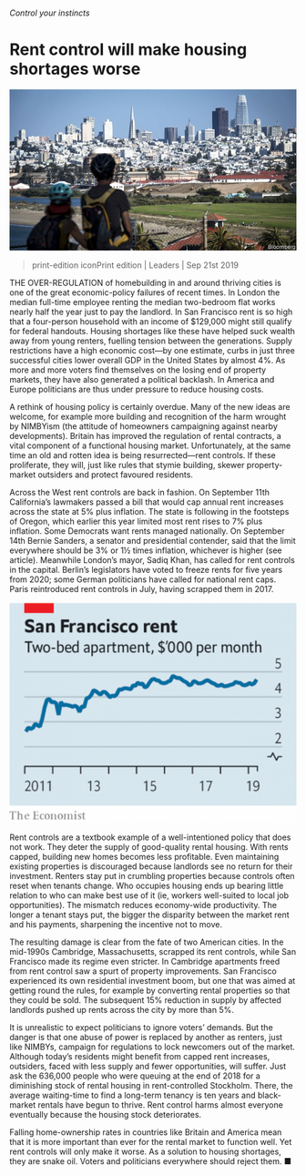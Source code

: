 ###### Control your instincts

# Rent control will make housing shortages worse 

![image](images/20190921_ldp502.jpg) 

> print-edition iconPrint edition | Leaders | Sep 21st 2019 

THE OVER-REGULATION of homebuilding in and around thriving cities is one of the great economic-policy failures of recent times. In London the median full-time employee renting the median two-bedroom flat works nearly half the year just to pay the landlord. In San Francisco rent is so high that a four-person household with an income of $129,000 might still qualify for federal handouts. Housing shortages like these have helped suck wealth away from young renters, fuelling tension between the generations. Supply restrictions have a high economic cost—by one estimate, curbs in just three successful cities lower overall GDP in the United States by almost 4%. As more and more voters find themselves on the losing end of property markets, they have also generated a political backlash. In America and Europe politicians are thus under pressure to reduce housing costs. 

A rethink of housing policy is certainly overdue. Many of the new ideas are welcome, for example more building and recognition of the harm wrought by NIMBYism (the attitude of homeowners campaigning against nearby developments). Britain has improved the regulation of rental contracts, a vital component of a functional housing market. Unfortunately, at the same time an old and rotten idea is being resurrected—rent controls. If these proliferate, they will, just like rules that stymie building, skewer property-market outsiders and protect favoured residents. 

Across the West rent controls are back in fashion. On September 11th California’s lawmakers passed a bill that would cap annual rent increases across the state at 5% plus inflation. The state is following in the footsteps of Oregon, which earlier this year limited most rent rises to 7% plus inflation. Some Democrats want rents managed nationally. On September 14th Bernie Sanders, a senator and presidential contender, said that the limit everywhere should be 3% or 1½ times inflation, whichever is higher (see article). Meanwhile London’s mayor, Sadiq Khan, has called for rent controls in the capital. Berlin’s legislators have voted to freeze rents for five years from 2020; some German politicians have called for national rent caps. Paris reintroduced rent controls in July, having scrapped them in 2017. 

![image](images/20190921_LDC157_0.png) 

Rent controls are a textbook example of a well-intentioned policy that does not work. They deter the supply of good-quality rental housing. With rents capped, building new homes becomes less profitable. Even maintaining existing properties is discouraged because landlords see no return for their investment. Renters stay put in crumbling properties because controls often reset when tenants change. Who occupies housing ends up bearing little relation to who can make best use of it (ie, workers well-suited to local job opportunities). The mismatch reduces economy-wide productivity. The longer a tenant stays put, the bigger the disparity between the market rent and his payments, sharpening the incentive not to move. 

The resulting damage is clear from the fate of two American cities. In the mid-1990s Cambridge, Massachusetts, scrapped its rent controls, while San Francisco made its regime even stricter. In Cambridge apartments freed from rent control saw a spurt of property improvements. San Francisco experienced its own residential investment boom, but one that was aimed at getting round the rules, for example by converting rental properties so that they could be sold. The subsequent 15% reduction in supply by affected landlords pushed up rents across the city by more than 5%. 

It is unrealistic to expect politicians to ignore voters’ demands. But the danger is that one abuse of power is replaced by another as renters, just like NIMBYs, campaign for regulations to lock newcomers out of the market. Although today’s residents might benefit from capped rent increases, outsiders, faced with less supply and fewer opportunities, will suffer. Just ask the 636,000 people who were queuing at the end of 2018 for a diminishing stock of rental housing in rent-controlled Stockholm. There, the average waiting-time to find a long-term tenancy is ten years and black-market rentals have begun to thrive. Rent control harms almost everyone eventually because the housing stock deteriorates. 

Falling home-ownership rates in countries like Britain and America mean that it is more important than ever for the rental market to function well. Yet rent controls will only make it worse. As a solution to housing shortages, they are snake oil. Voters and politicians everywhere should reject them. ■ 


